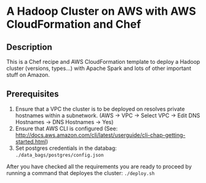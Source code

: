 A Hadoop Cluster on AWS with AWS CloudFormation and Chef
========================================================

Description
-----------

This is a Chef recipe and AWS CloudFormation template to deploy a Hadoop cluster (versions, types...) with Apache Spark and lots of other important stuff on Amazon.

Prerequisites
-------------

1. Ensure that a VPC the cluster is to be deployed on resolves private hostnames within a subnetwork. (AWS -> VPC -> Select VPC -> Edit DNS Hostnames -> DNS Hostnames -> Yes)
2. Ensure that AWS CLI is configured (See: http://docs.aws.amazon.com/cli/latest/userguide/cli-chap-getting-started.html)
3. Set postgres credentials in the databag: `./data_bags/postgres/config.json`

After you have checked all the requirements you are ready to proceed by running a command that deployes the cluster: `./deploy.sh`
